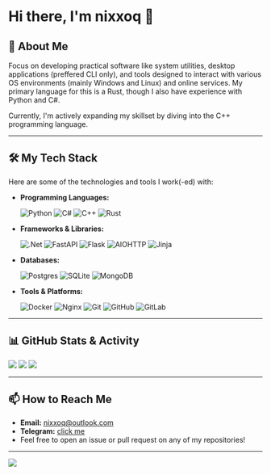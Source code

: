 # Hi there, I'm nixxoq 👋

<p align="center">
  <!-- Optional: Add a banner image here. Find cool ones at https://github.com/kautukkundan/Awesome-Profile-Banners -->
  <!-- Example: <img src="YOUR_BANNER_URL" alt="Banner" width="100%"> -->
</p>

## 🚀 About Me

Focus on developing practical software like system utilities, desktop applications (preffered CLI only), and tools designed to interact with various OS environments (mainly Windows and Linux) and online services. My primary language for this is a Rust, though I also have experience with Python and C#.

Currently, I'm actively expanding my skillset by diving into the C++ programming language.

---

## 🛠️ My Tech Stack

Here are some of the technologies and tools I work(-ed) with:

*   **Programming Languages:**
    

    ![Python](https://img.shields.io/badge/python-3670A0?style=for-the-badge&logo=python&logoColor=ffdd54)
    ![C#](https://img.shields.io/badge/c%23-%23239120.svg?style=for-the-badge&logo=csharp&logoColor=white)
    ![C++](https://img.shields.io/badge/c++-%2300599C.svg?style=for-the-badge&logo=c%2B%2B&logoColor=white)
    ![Rust](https://img.shields.io/badge/rust-%23000000.svg?style=for-the-badge&logo=rust&logoColor=white)
*   **Frameworks & Libraries:**


    ![.Net](https://img.shields.io/badge/.NET-5C2D91?style=for-the-badge&logo=.net&logoColor=white)
    ![FastAPI](https://img.shields.io/badge/FastAPI-005571?style=for-the-badge&logo=fastapi)
    ![Flask](https://img.shields.io/badge/flask-%23000.svg?style=for-the-badge&logo=flask&logoColor=white)
    ![AIOHTTP](https://img.shields.io/badge/aiohttp-%232C5bb4.svg?style=for-the-badge&logo=aiohttp&logoColor=white)
    ![Jinja](https://img.shields.io/badge/jinja-white.svg?style=for-the-badge&logo=jinja&logoColor=black)
*   **Databases:**


    ![Postgres](https://img.shields.io/badge/postgres-%23316192.svg?style=for-the-badge&logo=postgresql&logoColor=white)
    ![SQLite](https://img.shields.io/badge/sqlite-%2307405e.svg?style=for-the-badge&logo=sqlite&logoColor=white)
    ![MongoDB](https://img.shields.io/badge/-MongoDB-13aa52?style=for-the-badge&logo=mongodb&logoColor=white)
*   **Tools & Platforms:**


    ![Docker](https://img.shields.io/badge/docker-%230db7ed.svg?style=for-the-badge&logo=docker&logoColor=white)
    ![Nginx](https://img.shields.io/badge/nginx-%23009639.svg?style=for-the-badge&logo=nginx&logoColor=white)
    ![Git](https://img.shields.io/badge/git-%23F05033.svg?style=for-the-badge&logo=git&logoColor=white)
    ![GitHub](https://img.shields.io/badge/github-%23121011.svg?style=for-the-badge&logo=github&logoColor=white)
    ![GitLab](https://img.shields.io/badge/gitlab-%23181717.svg?style=for-the-badge&logo=gitlab&logoColor=white)

---

## 📊 GitHub Stats & Activity

![](https://github-readme-stats.vercel.app/api?username=nixxoq&theme=merko&hide_border=false&include_all_commits=true&count_private=true&show_icons=true)
![](https://github-readme-stats.vercel.app/api/top-langs/?username=nixxoq&theme=merko&hide_border=false&include_all_commits=true&count_private=true&layout=compact)
![](https://streak-stats.vercel.app/?user=nixxoq&theme=merko)

---

## 📫 How to Reach Me
*   **Email:** nixxoq@outlook.com
*   **Telegram:** [click me](https://t.me/sanky3b)
*   Feel free to open an issue or pull request on any of my repositories!

---

![](https://komarev.com/ghpvc/?username=nixxoq&color=green)
